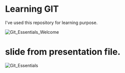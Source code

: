 # Learning GIT
I've used this repository for learning purpose.

![Git_Essentials_Welcome](https://user-images.githubusercontent.com/120474799/211715418-2eb8de02-9ee3-443b-97b6-e8ee8595c428.png)

# slide from presentation file.
![Git_Essentials](https://user-images.githubusercontent.com/120474799/211717487-08d5cb9e-bc52-4786-a839-a7c58b045a0c.png)

